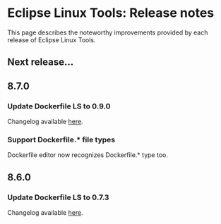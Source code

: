 # Eclipse Linux Tools: Release notes

This page describes the noteworthy improvements provided by each release of Eclipse Linux Tools.

## Next release...


## 8.7.0

### Update Dockerfile LS to 0.9.0

Changelog available [here](https://github.com/rcjsuen/dockerfile-language-server-nodejs/blob/master/CHANGELOG.md#090---2022-05-04).

### Support Dockerfile.* file types

Dockerfile editor now recognizes Dockerfile.* type too.

## 8.6.0

### Update Dockerfile LS to 0.7.3

Changelog available [here](https://github.com/rcjsuen/dockerfile-language-server-nodejs/blob/master/CHANGELOG.md#073---2021-12-12).
